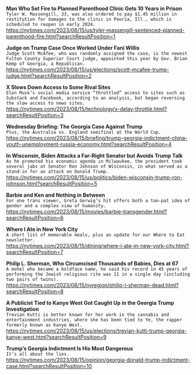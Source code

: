 **Man Who Set Fire to Planned Parenthood Clinic Gets 10 Years in Prison**\
`Tyler W. Massengill, 33, was also ordered to pay $1.45 million in restitution for damages to the clinic in Peoria, Ill., which is scheduled to reopen in early 2024.`\
https://nytimes.com/2023/08/15/us/tyler-massengill-sentenced-planned-parenthood-fire.html?searchResultPosition=1

**Judge on Trump Case Once Worked Under Fani Willis**\
`Judge Scott McAfee, who was randomly assigned the case, is the newest Fulton County Superior Court judge, appointed this year by Gov. Brian Kemp of Georgia, a Republican.`\
https://nytimes.com/2023/08/15/us/elections/scott-mcafee-trump-judge.html?searchResultPosition=2

**X Slows Down Access to Some Rival Sites**\
`Elon Musk’s social media service “throttled” access to sites such as Substack and Facebook, according to an analysis, but began reversing the slow access to news sites.`\
https://nytimes.com/2023/08/15/technology/x-delay-throttle.html?searchResultPosition=3

**Wednesday Briefing: The Georgia Case Against Trump**\
`Plus, the Australia vs. England semifinal at the World Cup.`\
https://nytimes.com/2023/08/15/briefing/trump-georgia-indictment-china-youth-unemployment-russia-economy.html?searchResultPosition=4

**In Wisconsin, Biden Attacks a Far-Right Senator but Avoids Trump Talk**\
`As he promoted his economic agenda in Milwaukee, the president took several jabs at Senator Ron Johnson of Wisconsin, in what served as a stand-in for an attack on Donald Trump.`\
https://nytimes.com/2023/08/15/us/politics/biden-wisconsin-trump-ron-johnson.html?searchResultPosition=5

**Barbie and Ken and Nothing in Between**\
`For one trans viewer, Greta Gerwig’s hit offers both a too-pat idea of gender and a complex view of humanity.`\
https://nytimes.com/2023/08/15/movies/barbie-transgender.html?searchResultPosition=6

**Where I Ate in New York City**\
`A short list of memorable meals, plus an update for our Where to Eat newsletter.`\
https://nytimes.com/2023/08/15/dining/where-i-ate-in-new-york-city.html?searchResultPosition=7

**Philip L. Sherman, Who Circumcised Thousands of Babies, Dies at 67**\
`A mohel who became a boldface name, he said his record in 45 years of performing the Jewish religious rite was 11 in a single day (including two pairs of twins).`\
https://nytimes.com/2023/08/15/nyregion/philip-l-sherman-dead.html?searchResultPosition=8

**A Publicist Tied to Kanye West Got Caught Up in the Georgia Trump Investigation**\
`Trevian Kutti is better known for her work in the cannabis and entertainment industries, where she has been tied to Ye, the rapper formerly known as Kanye West.`\
https://nytimes.com/2023/08/15/us/elections/trevian-kutti-trump-georgia-kanye-west.html?searchResultPosition=9

**Trump’s Georgia Indictment Is His Most Dangerous**\
`It’s all about the lies.`\
https://nytimes.com/2023/08/15/opinion/georgia-donald-trump-indictment-case.html?searchResultPosition=10

